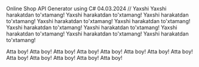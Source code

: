 Online Shop API Generator using C# 04.03.2024
//
Yaxshi
Yaxshi harakatdan to'xtamang!
Yaxshi harakatdan to'xtamang!
Yaxshi harakatdan to'xtamang!
Yaxshi harakatdan to'xtamang!
Yaxshi harakatdan to'xtamang!
Yaxshi harakatdan to'xtamang!
Yaxshi harakatdan to'xtamang!
Yaxshi harakatdan to'xtamang!
Yaxshi harakatdan to'xtamang!
Yaxshi harakatdan to'xtamang!

Atta boy!
Atta boy!
Atta boy!
Atta boy!
Atta boy!
Atta boy!
Atta boy!
Atta boy!
Atta boy!
Atta boy!
Atta boy!
Atta boy!
Atta boy!

